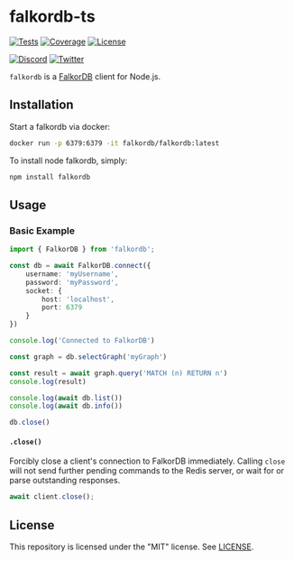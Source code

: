 # falkordb-ts

[![Tests](https://img.shields.io/github/actions/workflow/status/falkordb/falkordb-ts/node.js.yml?branch=main)](https://github.com/falkordb/falkordb-ts/actions/workflows/node.js.yml)
[![Coverage](https://codecov.io/gh/falkordb/falkordb-ts/branch/main/graph/badge.svg?token=nNxm2N0Xrl)](https://codecov.io/gh/falkordb/falkordb-ts)
[![License](https://img.shields.io/github/license/falkordb/falkordb-ts.svg)](https://github.com/falkordb/falkordb-ts/blob/main/LICENSE)

[![Discord](https://img.shields.io/discord/1146782921294884966.svg?style=social&logo=discord)](https://discord.com/invite/99y2Ubh6tg)
[![Twitter](https://img.shields.io/twitter/follow/falkordb?style=social)](https://twitter.com/falkordb)

`falkordb` is a [FalkorDB](https://www.falkordb.com) client for Node.js.

## Installation

Start a falkordb via docker:

``` bash
docker run -p 6379:6379 -it falkordb/falkordb:latest
```

To install node falkordb, simply:

```bash
npm install falkordb
```

## Usage

### Basic Example

```typescript
import { FalkorDB } from 'falkordb';

const db = await FalkorDB.connect({
    username: 'myUsername',
    password: 'myPassword',
    socket: {
        host: 'localhost',
        port: 6379
    }
})

console.log('Connected to FalkorDB')

const graph = db.selectGraph('myGraph')

const result = await graph.query('MATCH (n) RETURN n')
console.log(result)

console.log(await db.list())
console.log(await db.info())

db.close()
```

#### `.close()`

Forcibly close a client's connection to FalkorDB immediately. Calling `close` will not send further pending commands to the Redis server, or wait for or parse outstanding responses.

```typescript
await client.close();
```
## License

This repository is licensed under the "MIT" license. See [LICENSE](LICENSE).
